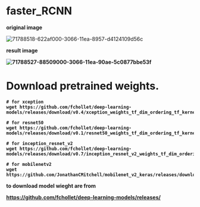 # faster_RCNN

<b>original image</b>

![71788518-622af000-3066-11ea-8957-d4124109d56c](https://user-images.githubusercontent.com/48679574/83778014-15a31980-a6c5-11ea-865b-69e7d3669eee.png)


<b>result image<b>

![71788527-88509000-3066-11ea-90ae-5c0877bbe53f](https://user-images.githubusercontent.com/48679574/83778020-16d44680-a6c5-11ea-9056-9ca971efc123.png)


# Download pretrained weights.
```
# for xception
wget https://github.com/fchollet/deep-learning-models/releases/download/v0.4/xception_weights_tf_dim_ordering_tf_kernels.h5

# for resnet50
wget https://github.com/fchollet/deep-learning-models/releases/download/v0.1/resnet50_weights_tf_dim_ordering_tf_kernels.h5

# for inception_resnet_v2
wget https://github.com/fchollet/deep-learning-models/releases/download/v0.7/inception_resnet_v2_weights_tf_dim_ordering_tf_kernels.h5

# for mobilenetv2
wget https://github.com/JonathanCMitchell/mobilenet_v2_keras/releases/download/v1.1/mobilenet_v2_weights_tf_dim_ordering_tf_kernels_1.0_224.h5

```

to download model wieght are from 

https://github.com/fchollet/deep-learning-models/releases/

